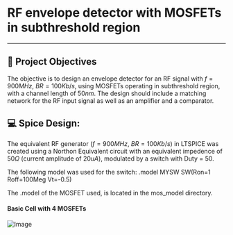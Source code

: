 # RF envelope detector with MOSFETs in subthreshold region
---


## 🎯 Project Objectives 
The objective is to design an envelope detector for an RF signal with $f = 900 MHz$, $BR = 100Kb/s$, using MOSFETs operating in subthreshold region, with a channel length of $50nm$. The design should include a matching network for the RF input signal as well as an amplifier and a comparator.



## 💻 Spice Design:
The equivalent RF generator ($f = 900 MHz$, $BR = 100Kb/s$) in LTSPICE was created using a Northon Equivalent circuit with an equivalent impedence of $50Ω$ (current amplitude of $20uA$), modulated by a switch with Duty = $50%$.

The following model was used for the switch: .model MYSW SW(Ron=1 Roff=100Meg Vt=-0.5)


The .model of the MOSFET used, is located in the mos_model directory.

#### Basic Cell with 4 MOSFETs
![Image](https://github.com/user-attachments/assets/440d9c9f-866d-420c-b5e7-216c35d73d47)
